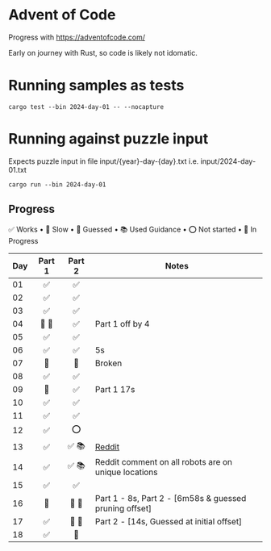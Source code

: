 # Advent of Code

Progress with https://adventofcode.com/

Early on journey with Rust, so code is likely not idomatic.

# Running samples as tests
```
cargo test --bin 2024-day-01 -- --nocapture
```

# Running against puzzle input
Expects puzzle input in file input/{year}-day-{day}.txt i.e. input/2024-day-01.txt
```
cargo run --bin 2024-day-01
```

## Progress
✅ Works •
🐌 Slow •
🎲 Guessed •
📚 Used Guidance •
⭕ Not started •
🚧 In Progress

| Day | Part 1 | Part 2 | Notes |
|-----|:------:|:------:|-----|
| 01  |   ✅   |   ✅  |      |
| 02  |   ✅   |   ✅  |      |
| 03  |   ✅   |   ✅  |      |
| 04  |  🚧 🎲 |   ✅  | Part 1 off by 4 |
| 05  |   ✅   |   ✅  |      |
| 06  |   ✅   |   ✅  | 5s   |
| 07  |   🚧   |   🚧  | Broken     |
| 08  |   ✅   |   ✅  |      |
| 09  |   🐌   |   ✅  | Part 1 17s     |
| 10  |   ✅   |   ✅  |  |
| 11  |   ✅   |   ✅  |      |
| 12  |   ✅   |   ⭕  |      |
| 13  |   ✅   | ✅ 📚 | [Reddit](https://www.reddit.com/r/adventofcode/comments/1hd7irq/2024_day_13_an_explanation_of_the_mathematics/)
| 14  |   ✅   | ✅ 📚 | Reddit comment on all robots are on unique locations    |
| 15  |   ✅   |   ✅  |      |
| 16  |   🐌   | 🐌 🎲 | Part 1 - 8s, Part 2 - [6m58s & guessed pruning offset] |
| 17  |   ✅   | 🐌 🎲 | Part 2 - [14s, Guessed at initial offset]    |
| 18  |   ✅   |   🐌  |      |
